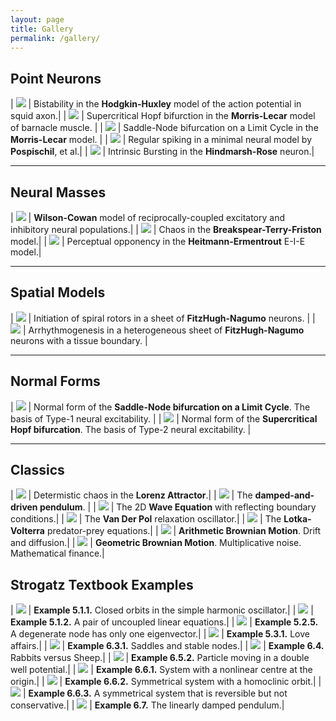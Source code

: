 ```yaml
---
layout: page
title: Gallery
permalink: /gallery/
---
```


## **Point Neurons**

| [<img src="HodgkinHuxley.gif"  class="galleryimg">](HodgkinHuxley.gif) | Bistability in the **Hodgkin-Huxley** model of the action potential in squid axon.|
| [<img src="MorrisLecarHopf.gif" class="galleryimg">](MorrisLecarHopf.gif) | Supercritical Hopf bifurction in the **Morris-Lecar** model of barnacle muscle. |
| [<img src="MorrisLecarSNLC.gif" class="galleryimg">](MorrisLecarSNLC.gif) | Saddle-Node bifurcation on a Limit Cycle in the **Morris-Lecar** model. |
| [<img src="Pospischil2008_RS.gif" class="galleryimg">](Pospischil2008_RS.gif) | Regular spiking in a minimal neural model by **Pospischil**, et al.|
| [<img src="HindmarshRoseDemo.gif" class="galleryimg">](HindmarshRoseDemo.gif) | Intrinsic Bursting in the **Hindmarsh-Rose** neuron.|

***

## **Neural Masses**

| [<img src="WilsonCowan0D.gif" class="galleryimg">](WilsonCowan0D.gif) | **Wilson-Cowan** model of reciprocally-coupled excitatory and inhibitory neural populations.|
| [<img src="BTF2003A.gif" class="galleryimg">](BTF2003A.gif) | Chaos in the **Breakspear-Terry-Friston** model.|
| [<img src="EIE0D.gif" class="galleryimg">](EIE0D.gif) | Perceptual opponency in the **Heitmann-Ermentrout** E-I-E model.|

***

## **Spatial Models**

| [<img src="FHN2D_dualrotor.gif" class="galleryimg">](FHN2D_dualrotor.gif) | Initiation of spiral rotors in a sheet of **FitzHugh-Nagumo** neurons. |
| [<img src="FHN2D_annulus.gif" class="galleryimg">](FHN2D_annulus.gif) | Arrhythmogenesis in a heterogeneous sheet of **FitzHugh-Nagumo** neurons with a tissue boundary. |

***

## **Normal Forms**

| [<img src="SNIC_XY.gif" class="galleryimg">](SNIC_XY.gif) | Normal form of the **Saddle-Node bifurcation on a Limit Cycle**. The basis of Type-1 neural excitability. |
| [<img src="HopfXY.gif" class="galleryimg">](HopfXY.gif) | Normal form of the **Supercritical Hopf bifurcation**. The basis of Type-2 neural excitability. |

***

## **Classics**

| [<img src="Lorenz.gif" class="galleryimg">](Lorenz.gif) | Determistic chaos in the **Lorenz Attractor**.|
| [<img src="Pendulum.gif" class="galleryimg">](Pendulum.gif) | The **damped-and-driven pendulum**. |
| [<img src="WaveEquation2D.gif" class="galleryimg">](WaveEquation2D.gif) | The 2D **Wave Equation** with reflecting boundary conditions.|
| [<img src="VanDerPolDemo.gif" class="galleryimg">](VanDerPolDemo.gif) | The **Van Der Pol** relaxation oscillator.|
| [<img src="LotkaVolterra.gif" class="galleryimg">](LotkaVolterra.gif) | The **Lotka-Volterra** predator-prey equations.|
| [<img src="BrownianMotionArithmetic.gif" class="galleryimg">](BrownianMotionArithmetic.gif) | **Arithmetic Brownian Motion**. Drift and diffusion.|
| [<img src="BrownianMotionGeometric.gif" class="galleryimg">](BrownianMotionGeometric.gif) | **Geometric Brownian Motion**. Multiplicative noise. Mathematical finance.|

## **Strogatz Textbook Examples**

| [<img src="Strogatz_5_1_1.gif" class="galleryimg">](Strogatz_5_1_1.gif) | **Example 5.1.1.** Closed orbits in the simple harmonic oscillator.|
| [<img src="Strogatz_5_1_2.gif" class="galleryimg">](Strogatz_5_1_2.gif) | **Example 5.1.2.** A pair of uncoupled linear equations.|
| [<img src="Strogatz_5_2_5.gif" class="galleryimg">](Strogatz_5_2_5.gif) | **Example 5.2.5.** A degenerate node has only one eigenvector.|
| [<img src="Strogatz_5_3_1.gif" class="galleryimg">](Strogatz_5_3_1.gif) | **Example 5.3.1.** Love affairs.|
| [<img src="Strogatz_6_3_1.gif" class="galleryimg">](Strogatz_6_3_1.gif) | **Example 6.3.1.** Saddles and stable nodes.|
| [<img src="Strogatz_6_4.gif" class="galleryimg">](Strogatz_6_4.gif) | **Example 6.4.** Rabbits versus Sheep.|
| [<img src="Strogatz_6_5_2.gif" class="galleryimg">](Strogatz_6_5_2.gif) | **Example 6.5.2.** Particle moving in a double well potential.|
| [<img src="Strogatz_6_6_1.gif" class="galleryimg">](Strogatz_6_6_1.gif) | **Example 6.6.1.** System with a nonlinear centre at the origin.|
| [<img src="Strogatz_6_6_2.gif" class="galleryimg">](Strogatz_6_6_2.gif) | **Example 6.6.2.** Symmetrical system with a homoclinic orbit.|
| [<img src="Strogatz_6_6_3.gif" class="galleryimg">](Strogatz_6_6_3.gif) | **Example 6.6.3.** A symmetrical system that is reversible but not conservative.|
| [<img src="Strogatz_6_7.gif" class="galleryimg">](Strogatz_6_7.gif) | **Example 6.7.** The linearly damped pendulum.|
